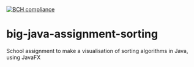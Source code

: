 [![BCH compliance](https://bettercodehub.com/edge/badge/peterschriever/big-java-assignment-sorting)](https://bettercodehub.com/)

# big-java-assignment-sorting
School assignment to make a visualisation of sorting algorithms in Java, using JavaFX

